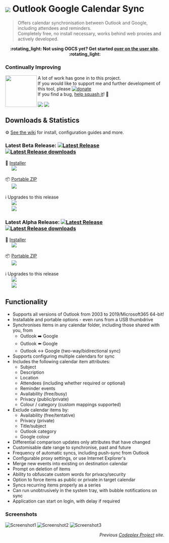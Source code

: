 # <img src="docs/images/ogcs128x128.png" valign="middle"> Outlook Google Calendar Sync

> Offers calendar synchronisation between Outlook and Google, including attendees and reminders.  
> Completely free, no install necessary, works behind web proxies and actively developed.

<p align="center"><b>:rotating_light: Not using OGCS yet? Get started <a href="https://phw198.github.io/OutlookGoogleCalendarSync/">over on the user site</a>. :rotating_light:</b></p>

### Continually Improving
<img src="docs/images/development.png" v
 align="left" width="100px"/> 
A lot of work has gone in to this project.  
If you would like to support me and further development of this tool, please [![donate](https://www.paypalobjects.com/en_GB/i/btn/btn_donate_SM.gif)](https://www.paypal.com/cgi-bin/webscr?cmd=_s-xclick&hosted_button_id=44DUQ7UT6WE2C&item_name=Outlook%20Google%20Calendar%20Sync%20donation.%20For%20splash%20screen%20hiding,%20enter%20your%20Gmail%20address%20in%20comment%20section)  
If you find a bug, [help squash it](https://github.com/phw198/OutlookGoogleCalendarSync/wiki/Reporting-Problems)! :lady_beetle:  


<a href="http://www.twitter.com/OGcalsync"><img src="docs/images/home_twitter_follow.png" align="center"></a> <a href="https://twitter.com/intent/tweet?original_referer=https%3A%2F%2Fabout.twitter.com%2Fresources%2Fbuttons&text=I%20just%20found%20this%20amazing%20free%20tool%20to%20sync%20Outlook%20and%20Google%20calendars&tw_p=tweetbutton&url=http%3A%2F%2Fbit.ly%2FOGcalsync&via=OGcalsync"><img src="docs/images/home_tweet.png" align="center"></a>

## Downloads & Statistics
:gear: [See the wiki](https://github.com/phw198/OutlookGoogleCalendarSync/wiki) for install, configuration guides and more.
### Latest Beta Release: [![Latest Release](https://img.shields.io/github/release/phw198/OutlookGoogleCalendarSync.svg)](https://github.com/phw198/OutlookGoogleCalendarSync/releases/latest) [![Latest Release downloads](https://img.shields.io/github/downloads/phw198/outlookgooglecalendarsync/v2.10.0-beta/total.svg)](https://github.com/phw198/OutlookGoogleCalendarSync/releases/latest)

:floppy_disk: [Installer](https://github.com/phw198/OutlookGoogleCalendarSync/releases/download/v2.10.0-beta/OGCS_Setup.exe)  
 &nbsp;&nbsp;&nbsp;&nbsp;&nbsp;[![](https://img.shields.io/github/downloads/phw198/outlookgooglecalendarsync/v2.10.0-beta/OGCS_Setup.exe.svg)](https://github.com/phw198/OutlookGoogleCalendarSync/releases/download/v2.10.0-beta/OGCS_Setup.exe)
 
:package: [Portable ZIP](https://github.com/phw198/OutlookGoogleCalendarSync/releases/download/v2.10.0-beta/Portable_OGCS_v2.10.0.zip)  
 &nbsp;&nbsp;&nbsp;&nbsp;&nbsp;[![](https://img.shields.io/github/downloads/phw198/outlookgooglecalendarsync/v2.10.0-beta/Portable_OGCS_v2.10.0.zip.svg)](https://github.com/phw198/OutlookGoogleCalendarSync/releases/download/v2.10.0-beta/Portable_OGCS_v2.10.0.zip)

:information_source: Upgrades to this release  
 &nbsp;&nbsp;&nbsp;&nbsp;&nbsp;![](https://img.shields.io/github/downloads/phw198/outlookgooglecalendarsync/v2.10.0-beta/OutlookGoogleCalendarSync-2.10.0-beta-full.nupkg.svg)  
 &nbsp;&nbsp;&nbsp;&nbsp;&nbsp;![](https://img.shields.io/github/downloads/phw198/outlookgooglecalendarsync/v2.10.0-beta/OutlookGoogleCalendarSync-2.10.0-beta-delta.nupkg.svg)

### Latest Alpha Release: [![Latest Release](https://img.shields.io/github/release/phw198/OutlookGoogleCalendarSync/all.svg)](https://github.com/phw198/OutlookGoogleCalendarSync/releases/tag/v2.10.5-alpha) [![Latest Release downloads](https://img.shields.io/github/downloads/phw198/outlookgooglecalendarsync/v2.10.5-alpha/total.svg)](https://github.com/phw198/OutlookGoogleCalendarSync/releases/v2.10.5-alpha)

:floppy_disk: [Installer](https://github.com/phw198/OutlookGoogleCalendarSync/releases/download/v2.10.5-alpha/OGCS_Setup.exe)  
 &nbsp;&nbsp;&nbsp;&nbsp;&nbsp;[![](https://img.shields.io/github/downloads/phw198/outlookgooglecalendarsync/v2.10.5-alpha/OGCS_Setup.exe.svg)](https://github.com/phw198/OutlookGoogleCalendarSync/releases/download/v2.10.5-alpha/OGCS_Setup.exe)

:package: [Portable ZIP](https://github.com/phw198/OutlookGoogleCalendarSync/releases/download/v2.10.5-alpha/Portable_OGCS_v2.10.5.zip)  
 &nbsp;&nbsp;&nbsp;&nbsp;&nbsp;[![](https://img.shields.io/github/downloads/phw198/outlookgooglecalendarsync/v2.10.5-alpha/Portable_OGCS_v2.10.5.zip.svg)](https://github.com/phw198/OutlookGoogleCalendarSync/releases/download/v2.10.5-alpha/Portable_OGCS_v2.10.5.zip)

:information_source: Upgrades to this release  
 &nbsp;&nbsp;&nbsp;&nbsp;&nbsp;![](https://img.shields.io/github/downloads/phw198/outlookgooglecalendarsync/v2.10.5-alpha/OutlookGoogleCalendarSync-2.10.5-alpha-full.nupkg.svg)  
 &nbsp;&nbsp;&nbsp;&nbsp;&nbsp;![](https://img.shields.io/github/downloads/phw198/outlookgooglecalendarsync/v2.10.5-alpha/OutlookGoogleCalendarSync-2.10.5-alpha-delta.nupkg.svg)

## Functionality
- Supports all versions of Outlook from 2003 to 2019/Microsoft365 64-bit!
- Installable and portable options - even runs from a USB thumbdrive
- Synchronises items in any calendar folder, including those shared with you, from
   - Outlook :arrow_right: Google
   - Outlook :arrow_left: Google
   - Outlook :left_right_arrow: Google (two-way/bidirectional sync)
- Supports configuring multiple calendars for sync
- Includes the following calendar item attributes:
   - Subject
   - Description
   - Location
   - Attendees (including whether required or optional)
   - Reminder events
   - Availability (free/busy)
   - Privacy (public/private)
   - Colour / category (custom mappings supported)
- Exclude calendar items by:
   - Availability (free/tentative)
   - Privacy (private)
   - Title/subject
   - Outlook category
   - Google colour
- Differential comparison updates only attributes that have changed
- Customisable date range to synchronise, past and future
- Frequency of automatic syncs, including push-sync from Outlook
- Configurable proxy settings, or use Internet Explorer's
- Merge new events into existing on destination calendar
- Prompt on deletion of items
- Ability to obfuscate custom words for privacy/security
- Option to force items as public or private in target calendar
- Syncs recurring items properly as a series
- Can run unobtrusively in the system tray, with bubble notifications on sync
- Application can start on login, with delay if required

### Screenshots
![Screenshot1](docs/images/home_screen1.png)
![Screenshot2](docs/images/home_screen2.png)
![Screenshot3](docs/images/home_screen3.png)

<p align="right"><i>Previous <a href="https://outlookgooglecalendarsync.codeplex.com" target="_blank">Codeplex Project</a> site.</i></p>

